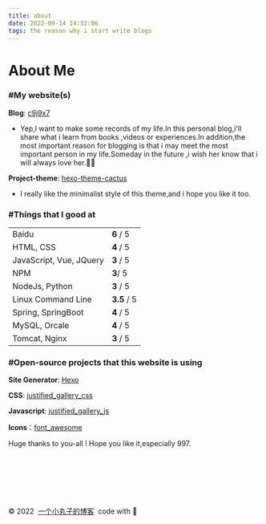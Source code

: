 ```yaml
---
title: about
date: 2022-09-14 14:32:06
tags: the reason why i start write blogs
---
```


<h1>
        About Me
      </h1>

<main><div class="page-content"><h3>#My website(s)</h3>
<p><strong>Blog</strong>: <a href="https://c9j9x7.top/">c9j9x7</a></p>

<ul><li>Yep,I want to make some records of my life.In this personal blog,i'll share what i learn from books ,videos or experiences.In addition,the most important reason for blogging is that i may meet the most important person in my life.Someday in the future ,i wish her know that i will always love her.💖💖</li></ul>

<p><strong>Project-theme</strong>: <a href="https://github.com/probberechts/hexo-theme-cactus">hexo-theme-cactus</a></p>

<ul><li>I really like the minimalist style of this theme,and i hope you like it too.</li></ul>

<h3 id="Things-that-I-good-at"><a href="#Things-that-I-good-at" title="Things that I good at" class="headerlink"></a>#Things that I good at</h3>

<table class="about_table"><tbody><tr><td>Baidu</td> <td><strong>6</strong> / 5</td></tr> <tr><td>HTML, CSS</td> <td><strong>4</strong> / 5</td></tr> <tr><td>JavaScript, Vue, JQuery</td> <td><strong>3</strong> / 5</td></tr> <tr><td>NPM</td> <td><strong>3</strong>/ 5</td></tr> <tr><td>NodeJs, Python</td> <td><strong>3</strong> / 5</td></tr> <tr><td>Linux Command Line</td> <td><strong>3.5</strong> / 5</td></tr><tr><td>Spring, SpringBoot</td> <td><strong>4</strong> / 5</td></tr> <tr><td>MySQL, Orcale</td> <td><strong>4</strong> / 5</td></tr> <tr><td>Tomcat, Nginx</td> <td><strong>3</strong> / 5</td></tr></tbody></table>

<h3 id="Open-source-projects-that-this-website-is-using"><a href="#Open-source-projects-that-this-website-is-using" title="Open-source projects that this website is using" class="headerlink"></a>#Open-source projects that this website is using</h3>

<p><strong>Site Generator</strong>: <a target="_blank" rel="noopener" href="https://hexo.io/">Hexo</a></p>

<p><strong>CSS</strong>: <a target="_blank" rel="noopener" href="https://cdnjs.cloudflare.com/ajax/libs/justifiedGallery/3.8.1/css/justifiedGallery.min.css">justified_gallery_css</a></p>

<p><strong>Javascript</strong>: <a target="_blank" rel="noopener" href="https://cdnjs.cloudflare.com/ajax/libs/justifiedGallery/3.8.1/js/jquery.justifiedGallery.min.jss">justified_gallery_js</a></p>

<p><strong>Icons</strong>：<a target="_blank" rel="noopener" href="https://fontawesome.com/icons?d=gallery&s=brands">font_awesome</a></p>

<p>Huge thanks to you-all ! Hope you like it,especially 997.</p></div></main>

<br>

<br>

<br>

<br>

<br>

<br>







<footer>© <span class="copy_right_year">2022</span>&nbsp;&nbsp;<a href="/" class="footer-link">一个小丸子的博客</a>&nbsp;&nbsp;code with 💖</footer>

